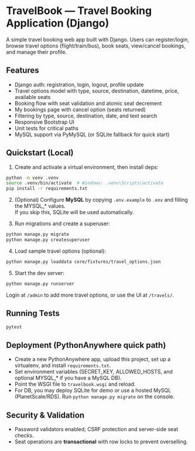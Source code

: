 # TravelBook — Travel Booking Application (Django)

A simple travel booking web app built with Django. Users can register/login, browse travel options (flight/train/bus), book seats, view/cancel bookings, and manage their profile.

## Features
- Django auth: registration, login, logout, profile update
- Travel options model with type, source, destination, datetime, price, available seats
- Booking flow with seat validation and atomic seat decrement
- My bookings page with cancel option (seats returned)
- Filtering by type, source, destination, date, and text search
- Responsive Bootstrap UI
- Unit tests for critical paths
- MySQL support via PyMySQL (or SQLite fallback for quick start)

## Quickstart (Local)

1) Create and activate a virtual environment, then install deps:
```bash
python -m venv .venv
source .venv/bin/activate  # Windows: .venv\Scripts\activate
pip install -r requirements.txt
```

2) (Optional) Configure **MySQL** by copying `.env.example` to `.env` and filling the MYSQL_* values.  
If you skip this, SQLite will be used automatically.

3) Run migrations and create a superuser:
```bash
python manage.py migrate
python manage.py createsuperuser
```

4) Load sample travel options (optional):
```bash
python manage.py loaddata core/fixtures/travel_options.json
```

5) Start the dev server:
```bash
python manage.py runserver
```

Login at `/admin` to add more travel options, or use the UI at `/travels/`.

## Running Tests
```bash
pytest
```

## Deployment (PythonAnywhere quick path)
- Create a new PythonAnywhere app, upload this project, set up a virtualenv, and install `requirements.txt`.
- Set environment variables (SECRET_KEY, ALLOWED_HOSTS, and optional MYSQL_* if you have a MySQL DB).
- Point the WSGI file to `travelbook.wsgi` and reload.
- For DB, you may deploy SQLite for demo or use a hosted MySQL (PlanetScale/RDS). Run `python manage.py migrate` on the console.

## Security & Validation
- Password validators enabled; CSRF protection and server-side seat checks.
- Seat operations are **transactional** with row locks to prevent overselling.
